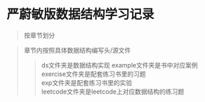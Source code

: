# 严蔚敏版数据结构学习记录
> 按章节划分

> 章节内按照具体数据结构编写头/源文件
>> ds文件夹是数据结构实现
>> example文件夹是书中对应案例  
>> exercise文件夹是配套练习书里的习题  
>> exp文件夹是配套练习书里的实验  
>> leetcode文件夹是leetcode上对应数据结构的练习题
